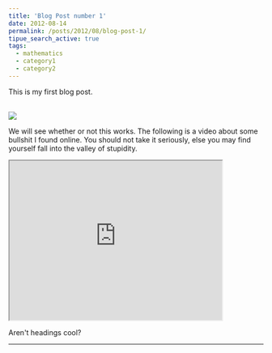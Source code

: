 ```yaml
---
title: 'Blog Post number 1'
date: 2012-08-14
permalink: /posts/2012/08/blog-post-1/
tipue_search_active: true
tags:
  - mathematics
  - category1
  - category2
---
```


This is my first blog post.

<br/><img src='/images/500x300.png'>

We will see whether or not this works. The following is a video about some bullshit I found online. You should not take it seriously, else you may find yourself fall into the valley of stupidity.

<iframe width="420" height="315"
src="https://www.youtube.com/embed/tgbNymZ7vqY">
</iframe>

Aren't headings cool?

------
